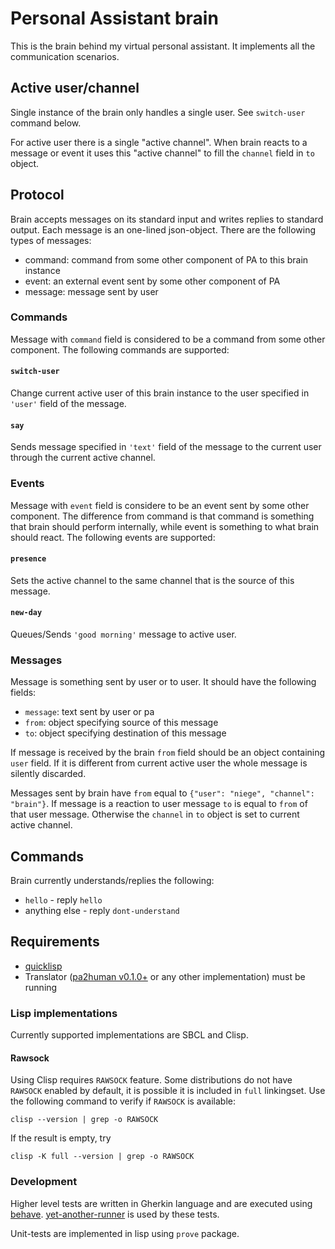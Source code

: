 # Personal Assistant brain

This is the brain behind my virtual personal assistant. It implements
all the communication scenarios.

## Active user/channel

Single instance of the brain only handles a single user. See
`switch-user` command below.

For active user there is a single "active channel". When brain reacts
to a message or event it uses this "active channel" to fill the
`channel` field in `to` object.

## Protocol

Brain accepts messages on its standard input and writes replies to
standard output. Each message is an one-lined json-object. There are
the following types of messages:

- command: command from some other component of PA to this brain instance
- event: an external event sent by some other component of PA
- message: message sent by user

### Commands

Message with `command` field is considered to be a command from some
other component. The following commands are supported:

#### `switch-user`

Change current active user of this brain instance to the user
specified in `'user'` field of the message.

#### `say`

Sends message specified in `'text'` field of the message to the
current user through the current active channel.

### Events

Message with `event` field is considere to be an event sent by some
other component. The difference from command is that command is
something that brain should perform internally, while event is
something to what brain should react. The following events are
supported:

#### `presence`

Sets the active channel to the same channel that is the source of this
message.

#### `new-day`

Queues/Sends `'good morning'` message to active user.

### Messages

Message is something sent by user or to user. It should have the
following fields:

- `message`: text sent by user or pa
- `from`: object specifying source of this message
- `to`: object specifying destination of this message

If message is received by the brain `from` field should be an object
containing `user` field. If it is different from current active user
the whole message is silently discarded.

Messages sent by brain have `from` equal to `{"user": "niege",
"channel": "brain"}`. If message is a reaction to user message `to` is
equal to `from` of that user message. Otherwise the `channel` in `to`
object is set to current active channel.

## Commands
Brain currently understands/replies the following:

- `hello` - reply `hello`
- anything else - reply `dont-understand`

## Requirements

- [quicklisp](https://www.quicklisp.org/beta/)
- Translator ([pa2human v0.1.0+](https://github.com/aragaer/pa2human) or any other implementation) must be running

### Lisp implementations

Currently supported implementations are SBCL and Clisp.

#### Rawsock

Using Clisp requires `RAWSOCK` feature. Some distributions do not have
`RAWSOCK` enabled by default, it is possible it is included in `full`
linkingset. Use the following command to verify if `RAWSOCK` is available:

    clisp --version | grep -o RAWSOCK
	
If the result is empty, try

    clisp -K full --version | grep -o RAWSOCK


### Development

Higher level tests are written in Gherkin language and are executed
using [behave](https://behave.readthedocs.io/en/stable/).
[yet-another-runner](https://github.com/aragaer/runner) is used by
these tests.

Unit-tests are implemented in lisp using `prove` package.
